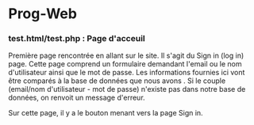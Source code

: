 # Prog-Web

### test.html/test.php : Page d'acceuil 
Première page rencontrée en allant sur le site. Il s'agit du Sign in (log in) page.
Cette page comprend un formulaire demandant l'email ou le nom d'utilisateur ainsi que le mot de passe.
Les informations fournies ici vont être comparés à la base de données que nous avons . Si le couple (email/nom d'utilisateur - mot de passe) 
n'existe pas dans notre base de données, on renvoit un message d'erreur.

Sur cette page, il y a le bouton menant vers la page Sign in.


